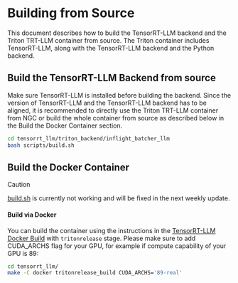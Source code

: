 # Building from Source

This document describes how to build the TensorRT-LLM backend and the Triton
TRT-LLM container from source. The Triton container includes TensorRT-LLM,
along with the TensorRT-LLM backend and the Python backend.

## Build the TensorRT-LLM Backend from source

Make sure TensorRT-LLM is installed before building the backend. Since the
version of TensorRT-LLM and the TensorRT-LLM backend has to be aligned, it is
recommended to directly use the Triton TRT-LLM container from NGC or build the
whole container from source as described below in the Build the Docker Container
section.

```bash
cd tensorrt_llm/triton_backend/inflight_batcher_llm
bash scripts/build.sh
```

## Build the Docker Container

> [!CAUTION]
> [build.sh](../build.sh) is currently not working and will be fixed in the next weekly update.

#### Build via Docker

You can build the container using the instructions in the [TensorRT-LLM Docker Build](../tensorrt_llm/docker/README.md)
with `tritonrelease` stage. Please make sure to add CUDA_ARCHS flag for your GPU, for example if compute capability of your GPU is 89:

```bash
cd tensorrt_llm/
make -C docker tritonrelease_build CUDA_ARCHS='89-real'
```
